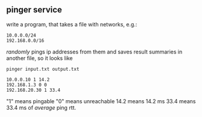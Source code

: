 ## pinger service

write a program, that takes a file with networks, e.g.:

```
10.0.0.0/24
192.168.0.0/16
```

_randomly_ pings ip addresses from them and saves result summaries in another file, so it looks like

```
pinger input.txt output.txt
```



```
10.0.0.10 1 14.2
192.168.1.3 0 0
192.168.20.30 1 33.4
```

"1" means pingable
"0" means unreachable
14.2 means 14.2 ms
33.4 means 33.4 ms of _average_ ping rtt.
